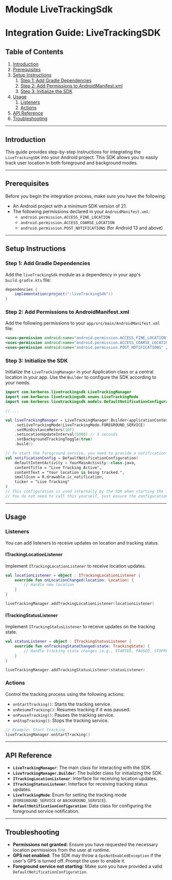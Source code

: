 # Module LiveTrackingSdk
# Integration Guide: LiveTrackingSDK

## Table of Contents
1. [Introduction](#introduction)
2. [Prerequisites](#prerequisites)
3. [Setup Instructions](#setup-instructions)
    1. [Step 1: Add Gradle Dependencies](#step-1-add-gradle-dependencies)
    2. [Step 2: Add Permissions to AndroidManifest.xml](#step-2-add-permissions-to-androidmanifestxml)
    3. [Step 3: Initialize the SDK](#step-3-initialize-the-sdk)
4. [Usage](#usage)
    1. [Listeners](#listeners)
    2. [Actions](#actions)
5. [API Reference](#api-reference)
6. [Troubleshooting](#troubleshooting)

---

## Introduction

This guide provides step-by-step instructions for integrating the `LiveTrackingSDK` into your Android project. This SDK allows you to easily track user location in both foreground and background modes.

---

## Prerequisites

Before you begin the integration process, make sure you have the following:

- An Android project with a minimum SDK version of 21.
- The following permissions declared in your `AndroidManifest.xml`:
    - `android.permission.ACCESS_FINE_LOCATION`
    - `android.permission.ACCESS_COARSE_LOCATION`
    - `android.permission.POST_NOTIFICATIONS` (for Android 13 and above)

---

## Setup Instructions

### Step 1: Add Gradle Dependencies

Add the `liveTrackingSdk` module as a dependency in your app's `build.gradle.kts` file:

```gradle
dependencies {
    implementation(project(":liveTrackingSdk"))
}
```

### Step 2: Add Permissions to AndroidManifest.xml

Add the following permissions to your `app/src/main/AndroidManifest.xml` file:

```xml
<uses-permission android:name="android.permission.ACCESS_FINE_LOCATION" />
<uses-permission android:name="android.permission.ACCESS_COARSE_LOCATION" />
<uses-permission android:name="android.permission.POST_NOTIFICATIONS" />
```

### Step 3: Initialize the SDK

Initialize the `LiveTrackingManager` in your Application class or a central location in your app. Use the `Builder` to configure the SDK according to your needs.

```kotlin
import com.kerberos.livetrackingsdk.LiveTrackingManager
import com.kerberos.livetrackingsdk.enums.LiveTrackingMode
import com.kerberos.livetrackingsdk.models.DefaultNotificationConfiguration

// ...

val liveTrackingManager = LiveTrackingManager.Builder(applicationContext)
    .setLiveTrackingMode(LiveTrackingMode.FOREGROUND_SERVICE)
    .setMinDistanceMeters(10f)
    .setLocationUpdateInterval(5000) // 5 seconds
    .setBackgroundTrackingToggle(true)
    .build()

// To start the foreground service, you need to provide a notification configuration
val notificationConfig = DefaultNotificationConfiguration(
    defaultIntentActivity = YourMainActivity::class.java,
    contentTitle = "Live Tracking Active",
    contentText = "Your location is being tracked.",
    smallIcon = R.drawable.ic_notification,
    ticker = "Live Tracking"
)
// This configuration is used internally by the SDK when starting the foreground service.
// You do not need to call this yourself, just ensure the configuration is available.
```

---

## Usage

### Listeners

You can add listeners to receive updates on location and tracking status.

#### ITrackingLocationListener

Implement `ITrackingLocationListener` to receive location updates.

```kotlin
val locationListener = object : ITrackingLocationListener {
    override fun onLocationChanged(location: Location) {
        // Handle new location
    }
}

liveTrackingManager.addTrackingLocationListener(locationListener)
```

#### ITrackingStatusListener

Implement `ITrackingStatusListener` to receive updates on the tracking state.

```kotlin
val statusListener = object : ITrackingStatusListener {
    override fun onTrackingStateChanged(state: TrackingState) {
        // Handle tracking state changes (e.g., STARTED, PAUSED, STOPPED)
    }
}

liveTrackingManager.addTrackingStatusListener(statusListener)
```

### Actions

Control the tracking process using the following actions:

- `onStartTracking()`: Starts the tracking service.
- `onResumeTracking()`: Resumes tracking if it was paused.
- `onPauseTracking()`: Pauses the tracking service.
- `onStopTracking()`: Stops the tracking service.

```kotlin
// Example: Start tracking
liveTrackingManager.onStartTracking()
```

---

## API Reference

- **`LiveTrackingManager`**: The main class for interacting with the SDK.
- **`LiveTrackingManager.Builder`**: The builder class for initializing the SDK.
- **`ITrackingLocationListener`**: Interface for receiving location updates.
- **`ITrackingStatusListener`**: Interface for receiving tracking status updates.
- **`LiveTrackingMode`**: Enum for setting the tracking mode (`FOREGROUND_SERVICE` or `BACKGROUND_SERVICE`).
- **`DefaultNotificationConfiguration`**: Data class for configuring the foreground service notification.

---

## Troubleshooting

- **Permissions not granted:** Ensure you have requested the necessary location permissions from the user at runtime.
- **GPS not enabled:** The SDK may throw a `GpsNotEnabledException` if the user's GPS is turned off. Prompt the user to enable it.
- **Foreground service not starting:** Make sure you have provided a valid `DefaultNotificationConfiguration`.
